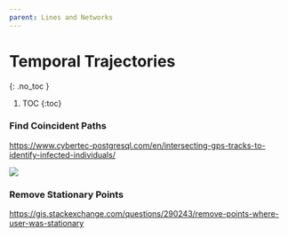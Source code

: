 ```yaml
---
parent: Lines and Networks
---
```


# Temporal Trajectories
{: .no_toc }

1. TOC
{:toc}

### Find Coincident Paths
<https://www.cybertec-postgresql.com/en/intersecting-gps-tracks-to-identify-infected-individuals/>

![](https://www.cybertec-postgresql.com/wp-content/uploads/2020/04/GPS-Tracking5.jpg)

### Remove Stationary Points
<https://gis.stackexchange.com/questions/290243/remove-points-where-user-was-stationary>
